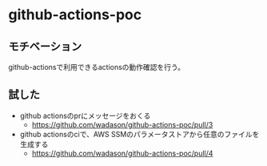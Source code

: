 # github-actions-poc

## モチベーション
github-actionsで利用できるactionsの動作確認を行う。

## 試した

- github actionsのprにメッセージをおくる
  - https://github.com/wadason/github-actions-poc/pull/3
- github actionsのciで、AWS SSMのパラメータストアから任意のファイルを生成する
  - https://github.com/wadason/github-actions-poc/pull/4